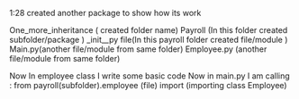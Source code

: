 1:28 created another package to show how its work 

One_more_inheritance ( created folder name)
Payroll (In this folder created subfolder/package )
_init__py file(In this payroll folder created file/module )
Main.py(another file/module from same folder)
Employee.py (another file/module from same folder)

Now In employee class I write some basic code
Now in main.py I am calling :
  from payroll(subfolder).employee (file)  import (importing class Employee)